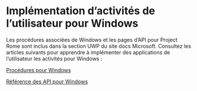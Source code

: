 # <a name="implementing-user-activities-for-windows"></a>Implémentation d’activités de l’utilisateur pour Windows

Les procédures associées de Windows et les pages d’API pour Project Rome sont inclus dans la section UWP du site docs Microsoft. Consultez les articles suivants pour apprendre à implémenter des applications de l’utilisateur les activités pour Windows :

[Procédures pour Windows](https://docs.microsoft.com/windows/uwp/launch-resume/useractivities)

[Référence des API pour Windows](https://docs.microsoft.com/uwp/api/windows.applicationmodel.useractivities)